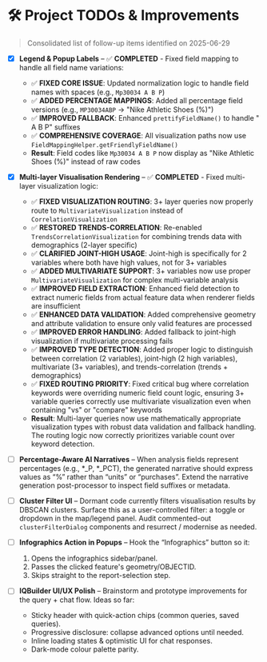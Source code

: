 # 🛠️ Project TODOs & Improvements

> Consolidated list of follow-up items identified on 2025-06-29

- [x] **Legend & Popup Labels** – ✅ **COMPLETED** - Fixed field mapping to handle all field name variations:
  - ✅ **FIXED CORE ISSUE**: Updated normalization logic to handle field names with spaces (e.g., `Mp30034 A B P`)
  - ✅ **ADDED PERCENTAGE MAPPINGS**: Added all percentage field versions (e.g., `MP30034ABP` → "Nike Athletic Shoes (%)")
  - ✅ **IMPROVED FALLBACK**: Enhanced `prettifyFieldName()` to handle " A B P" suffixes
  - ✅ **COMPREHENSIVE COVERAGE**: All visualization paths now use `FieldMappingHelper.getFriendlyFieldName()`
  - **Result**: Field codes like `Mp30034 A B P` now display as "Nike Athletic Shoes (%)" instead of raw codes

- [x] **Multi-layer Visualisation Rendering** – ✅ **COMPLETED** - Fixed multi-layer visualization logic:
  - ✅ **FIXED VISUALIZATION ROUTING**: 3+ layer queries now properly route to `MultivariateVisualization` instead of `CorrelationVisualization`
  - ✅ **RESTORED TRENDS-CORRELATION**: Re-enabled `TrendsCorrelationVisualization` for combining trends data with demographics (2-layer specific)
  - ✅ **CLARIFIED JOINT-HIGH USAGE**: Joint-high is specifically for 2 variables where both have high values, not for 3+ variables
  - ✅ **ADDED MULTIVARIATE SUPPORT**: 3+ variables now use proper `MultivariateVisualization` for complex multi-variable analysis
  - ✅ **IMPROVED FIELD EXTRACTION**: Enhanced field detection to extract numeric fields from actual feature data when renderer fields are insufficient
  - ✅ **ENHANCED DATA VALIDATION**: Added comprehensive geometry and attribute validation to ensure only valid features are processed
  - ✅ **IMPROVED ERROR HANDLING**: Added fallback to joint-high visualization if multivariate processing fails
  - ✅ **IMPROVED TYPE DETECTION**: Added proper logic to distinguish between correlation (2 variables), joint-high (2 high variables), multivariate (3+ variables), and trends-correlation (trends + demographics)
  - ✅ **FIXED ROUTING PRIORITY**: Fixed critical bug where correlation keywords were overriding numeric field count logic, ensuring 3+ variable queries correctly use multivariate visualization even when containing "vs" or "compare" keywords
  - **Result**: Multi-layer queries now use mathematically appropriate visualization types with robust data validation and fallback handling. The routing logic now correctly prioritizes variable count over keyword detection.

- [ ] **Percentage-Aware AI Narratives** – When analysis fields represent percentages (e.g., *_P, *_PCT), the generated narrative should express values as “%” rather than “units” or “purchases”. Extend the narrative generation post-processor to inspect field suffixes or metadata.

- [ ] **Cluster Filter UI** – Dormant code currently filters visualisation results by DBSCAN clusters. Surface this as a user-controlled filter: a toggle or dropdown in the map/legend panel. Audit commented-out `clusterFilterDialog` components and resurrect / modernise as needed.

- [ ] **Infographics Action in Popups** – Hook the “Infographics” button so it:
  1. Opens the infographics sidebar/panel.
  2. Passes the clicked feature's geometry/OBJECTID.
  3. Skips straight to the report-selection step.

- [ ] **IQBuilder UI/UX Polish** – Brainstorm and prototype improvements for the query + chat flow. Ideas so far:
  * Sticky header with quick-action chips (common queries, saved queries).
  * Progressive disclosure: collapse advanced options until needed.
  * Inline loading states & optimistic UI for chat responses.
  * Dark-mode colour palette parity. 